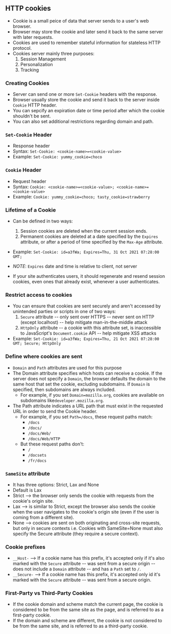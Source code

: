 ## HTTP cookies

- Cookie is a small peice of data that server sends to a user's web browser.
- Browser may store the cookie and later send it back to the same server with later requests.
- Cookies are used to remember stateful information for stateless HTTP protocol.
- Cookies server mainly three purposes:
	1. Session Management
	2. Personalization
	3. Tracking

### Creating Cookies
- Server can send one or more `Set-Cookie` headers with the response.
- Browser usually store the cookie and send it back to the server inside `Cookie` HTTP header.
- You can sepcify an expiration date or time period after which the cookie shouldn't be sent.
- You can also set additional restrictions regarding domain and path.

### `Set-Cookie` Header
- Response header
- Syntax: `Set-Cookie: <cookie-name>=<cookie-value>`
- Example: `Set-Cookie: yummy_cookie=choco`

### `Cookie` Header
- Request header
- Syntax: `Cookie: <cookie-name>=<cookie-value>; <cookie-name>=<cookie-value>`
- Example: `Cookie: yummy_cookie=choco; tasty_cookie=strawberry`
	
### Lifetime of a Cookie
- Can be defined in two ways:
	1. Session cookies are deleted when the current session ends.
	2. Permanent cookies are deleted at a date specified by the `Expires` attribute, or after a period of time specified by the `Max-Age` attribute.
- Example: `Set-Cookie: id=a3fWa; Expires=Thu, 31 Oct 2021 07:28:00 GMT;`
- *NOTE*: `Expires` date and time is relative to client, not server
	
- If your site authenticates users, it should regenerate and resend session cookies, even ones that already exist, whenever a user authenticates.

### Restrict access to cookies
- You can ensure that cookies are sent securely and aren't accessed by unintended parties or scripts in one of two ways:
	1. `Secure` attribute -- only sent over HTTPS -- never sent on HTTP (except localhost) -- help mitigate man-in-the-middle attack
	2. `HttpOnly` attribute -- a cookie with this attribute set, is inaccessible to JavaScript's `Document.cookie` API -- help mitigate XSS attacks
- Example: `Set-Cookie: id=a3fWa; Expires=Thu, 21 Oct 2021 07:28:00 GMT; Secure; HttpOnly`

### Define where cookies are sent
- `Domain` and `Path` attributes are used for this purpose
- The Domain attribute specifies which hosts can receive a cookie. If the server does not specify a `Domain`, the browser defaults the domain to the same host that set the cookie, excluding subdomains. If `Domain` is specified, then subdomains are always included.
	- For example, if you set `Domain=mozilla.org`, cookies are available on subdomains like`developer.mozilla.org`.
- The Path attribute indicates a URL path that must exist in the requested URL in order to send the Cookie header.
	- For example, if you set `Path=/docs`, these request paths match:
		- `/docs`
		- `/docs/`
		- `/docs/Web/`
		- `/docs/Web/HTTP`
	- But these request paths don't:
		- `/`
		- `/docsets`
		- `/fr/docs`
		
### `SameSite` attribute
- It has three options: Strict, Lax and None
- Default is Lax
- Strict --> the browser only sends the cookie with requests from the cookie's origin site.
- Lax --> is similar to Strict, except the browser also sends the cookie when the user navigates to the cookie's origin site (even if the user is coming from a different site).
- None --> cookies are sent on both originating and cross-site requests, but only in secure contexts i.e. Cookies with SameSite=None must also specify the Secure attribute (they require a secure context).

### Cookie prefixes
- `__Host-` --> If a cookie name has this prefix, it's accepted only if it's also marked with the `Secure` attribute -- was sent from a secure origin -- does not include a `Domain` attribute -- and has a `Path` set to `/`.
- `__Secure-` --> If a cookie name has this prefix, it's accepted only id it's marked with the `Secure` attribute -- was sent from a secure origin.

### First-Party vs Third-Party Cookies
- If the cookie domain and scheme match the current page, the cookie is considered to be from the same site as the page, and is referred to as a first-party cookie.
- If the domain and scheme are different, the cookie is not considered to be from the same site, and is referred to as a third-party cookie.